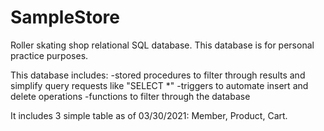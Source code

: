 # SampleStore
Roller skating shop relational SQL database. This database is for personal practice purposes.

This database includes:
    -stored procedures to filter through results and simplify query requests like "SELECT *"
    -triggers to automate insert and delete operations
    -functions to filter through the database

It includes 3 simple table as of 03/30/2021: Member, Product, Cart.
